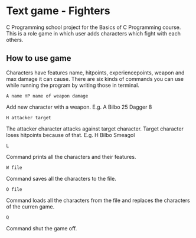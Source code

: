 # Text game - Fighters
C Programming school project for the Basics of C Programming course. This is a role game in which user adds characters which fight with each others.

## How to use game
Characters have features name, hitpoints, experiencepoints, weapon and max damage it can cause.
There are six kinds of commands you can use while running the program by writing those in terminal.

`A name HP name of weapon damage` 

Add new character with a weapon. E.g. A Bilbo 25 Dagger 8 

`H attacker target`

The attacker character attacks against target character. Target character loses hitpoints because of that. E.g. H Bilbo Smeagol

`L`

Command prints all the characters and their features.

`W file`

Command saves all the characters to the file.

`O file`

Command loads all the characters from the file and replaces the characters of the curren game.

`Q`

Command shut the game off.
